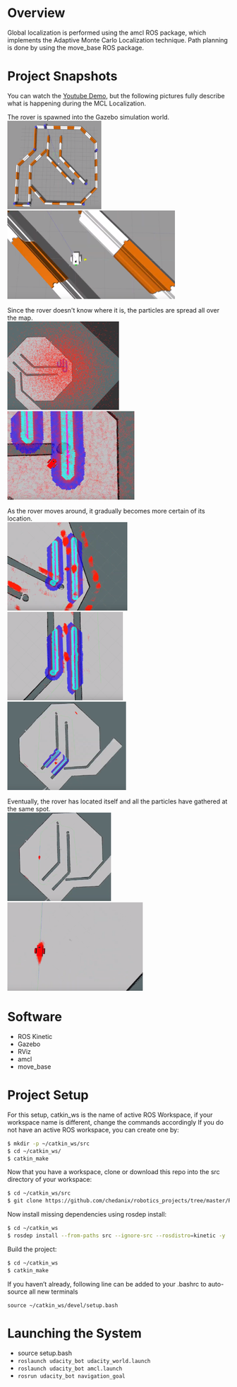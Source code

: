 # Overview
Global localization is performed using the amcl ROS package, which implements the Adaptive Monte Carlo Localization technique. Path planning is done by using the move_base ROS package.

# Project Snapshots
You can watch the [Youtube Demo](https://youtu.be/-EFJjdzvmYg), but the following pictures fully describe what is happening during the MCL Localization.

The rover is spawned into the Gazebo simulation world.\
<img src="pictures/env_setup1.png" height=200> <img src="pictures/env_setup2.png"  height=200>

Since the rover doesn't know where it is, the particles are spread all over the map.\
<img src="pictures/random_particles1.png" height=200> <img src="pictures/random_particles2.png"  height=200>

As the rover moves around, it gradually becomes more certain of its location.\
<img src="pictures/localizing1.png" height=200> <img src="pictures/localizing2.png"  height=200> <img src="pictures/localizing3.png"  height=200>

Eventually, the rover has located itself and all the particles have gathered at the same spot.\
<img src="pictures/done_localizing1.png" height=200> <img src="pictures/done_localizing2.png"  height=200>

# Software
- ROS Kinetic
- Gazebo
- RViz
- amcl
- move_base

# Project Setup
For this setup, catkin_ws is the name of active ROS Workspace, if your workspace name is different, change the commands accordingly
If you do not have an active ROS workspace, you can create one by:

```sh
$ mkdir -p ~/catkin_ws/src
$ cd ~/catkin_ws/
$ catkin_make
```

Now that you have a workspace, clone or download this repo into the src directory of your workspace:
```sh
$ cd ~/catkin_ws/src
$ git clone https://github.com/chedanix/robotics_projects/tree/master/RoboND-Perception-Project
```

Now install missing dependencies using rosdep install:
```sh
$ cd ~/catkin_ws
$ rosdep install --from-paths src --ignore-src --rosdistro=kinetic -y
```
Build the project:
```sh
$ cd ~/catkin_ws
$ catkin_make
```

If you haven’t already, following line can be added to your .bashrc to auto-source all new terminals
```
source ~/catkin_ws/devel/setup.bash
```

# Launching the System
- source setup.bash
- `roslaunch udacity_bot udacity_world.launch`
- `roslaunch udacity_bot amcl.launch`
- `rosrun udacity_bot navigation_goal`
